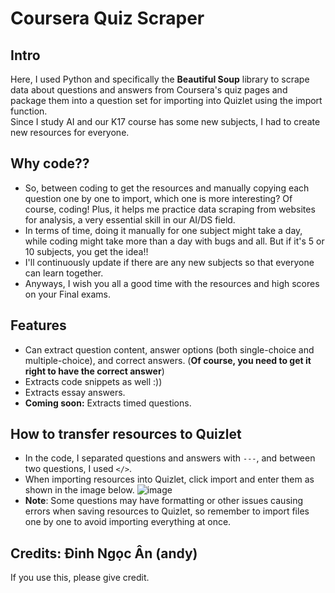 # Coursera Quiz Scraper
## Intro
Here, I used Python and specifically the **Beautiful Soup** library to scrape data about questions and answers from Coursera's quiz pages and package them into a question set for importing into Quizlet using the import function. </br>
Since I study AI and our K17 course has some new subjects, I had to create new resources for everyone.

## Why code??
- So, between coding to get the resources and manually copying each question one by one to import, which one is more interesting? Of course, coding! Plus, it helps me practice data scraping from websites for analysis, a very essential skill in our AI/DS field. </br>
- In terms of time, doing it manually for one subject might take a day, while coding might take more than a day with bugs and all. But if it's 5 or 10 subjects, you get the idea!! </br>
- I'll continuously update if there are any new subjects so that everyone can learn together. </br>
- Anyways, I wish you all a good time with the resources and high scores on your Final exams. </br>

## Features
- Can extract question content, answer options (both single-choice and multiple-choice), and correct answers. (**Of course, you need to get it right to have the correct answer**)
- Extracts code snippets as well :))
- Extracts essay answers.
- **Coming soon:** Extracts timed questions.

## How to transfer resources to Quizlet
- In the code, I separated questions and answers with `---`, and between two questions, I used `</>`.
- When importing resources into Quizlet, click import and enter them as shown in the image below.
![image](https://github.com/andythetechnerd03/Coursera_to_Quizlet/assets/101492362/cc70c85e-2ec2-4d12-9957-657c92e51338)
- **Note**: Some questions may have formatting or other issues causing errors when saving resources to Quizlet, so remember to import files one by one to avoid importing everything at once.

## Credits: Đinh Ngọc Ân (andy)
If you use this, please give credit.
